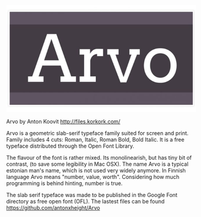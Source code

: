 ![Arvo](https://github.com/xyberviri/FreeFontsForGameDevs/blob/master/SIL_Open_Font_License/ARVO/Arvo.jpg)

Arvo by Anton Koovit http://files.korkork.com/

Arvo is a geometric slab-serif typeface family suited for screen and print.
Family includes 4 cuts: Roman, Italic, Roman Bold, Bold Italic.
It is a free typeface distributed through the Open Font Library. 

The flavour of the font is rather mixed. Its monolinearish, but has tiny bit of contrast, (to save some legibility in Mac OSX). 
The name Arvo is a typical estonian man's name, which is not used very widely anymore.
In Finnish language Arvo means "number, value, worth". Considering how much programming is behind hinting, number is true.

The slab serif typeface was made to be published in the Google Font directory as free open font (OFL). 
The lastest files can be found https://github.com/antonxheight/Arvo

